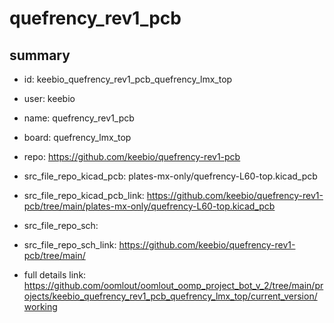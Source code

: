 # quefrency_rev1_pcb
 
## summary 
* id: keebio_quefrency_rev1_pcb_quefrency_lmx_top
* user: keebio
* name: quefrency_rev1_pcb
* board: quefrency_lmx_top
* repo: https://github.com/keebio/quefrency-rev1-pcb
* src_file_repo_kicad_pcb: plates-mx-only/quefrency-L60-top.kicad_pcb
* src_file_repo_kicad_pcb_link: https://github.com/keebio/quefrency-rev1-pcb/tree/main/plates-mx-only/quefrency-L60-top.kicad_pcb


* src_file_repo_sch: 
* src_file_repo_sch_link: https://github.com/keebio/quefrency-rev1-pcb/tree/main/
* full details link: https://github.com/oomlout/oomlout_oomp_project_bot_v_2/tree/main/projects/keebio_quefrency_rev1_pcb_quefrency_lmx_top/current_version/working  







